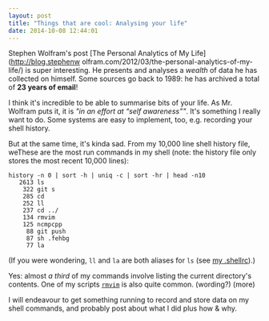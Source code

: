 ```yaml
---
layout: post
title: "Things that are cool: Analysing your life"
date: 2014-10-08 12:44:01
---
```


Stephen Wolfram's post [The Personal Analytics of My Life](http://blog.stephenw
olfram.com/2012/03/the-personal-analytics-of-my-life/) is super interesting.
He presents and analyses a *wealth* of data he has collected on himself. Some
sources go back to 1989: he has archived a total of **23 years of email**!

I think it's incredible to be able to summarise bits of your life. As Mr.
Wolfram puts it, it is *"in an effort at “self awareness”"*. It's something I
really want to do. Some systems are easy to implement, too, e.g. recording your
shell history.

But at the same time, it's kinda sad. From my 10,000 line shell history file,
weThese are the most run commands in my
shell (note: the history file only stores the most recent 10,000 lines):

    history -n 0 | sort -h | uniq -c | sort -hr | head -n10
       2613 ls
        322 git s
        285 cd
        252 ll
        237 cd ../
        134 rmvim
        125 ncmpcpp
         88 git push
         87 sh .fehbg
         77 la

(If you were wondering, `ll` and `la` are both aliases for `ls` (see [my
.shellrc](https://github/com/raehik/dotfiles/blob/master/home/.shellrc)).)

Yes: almost *a third* of my commands involve listing the current directory's
contents. One of my scripts [`rmvim`](https://github.com/raehik/rmvim) is also
quite common. (wording?) (more)

I will endeavour to get something running to record and store data on my shell
commands, and probably post about what I did plus how & why.
